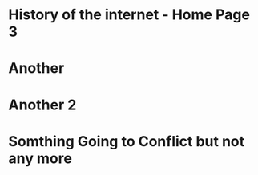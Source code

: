 # History of the internet - Home Page 3
# Another
# Another 2
# Somthing Going to Conflict but not any more

